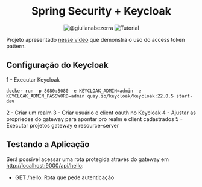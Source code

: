 <h1 align="center">
  Spring Security + Keycloak
</h1>

<p align="center">
 <img src="https://img.shields.io/static/v1?label=Youtube&message=@giulianabezerra&color=8257E5&labelColor=000000" alt="@giulianabezerra" />
 <img src="https://img.shields.io/static/v1?label=Tipo&message=Tutorial&color=8257E5&labelColor=000000" alt="Tutorial" />
</p>

Projeto apresentado [nesse vídeo](https://youtu.be/lWLffhSjxZc) que demonstra o uso do access token pattern.

## Configuração do Keycloak

1 - Executar Keycloak
```
docker run -p 8080:8080 -e KEYCLOAK_ADMIN=admin -e KEYCLOAK_ADMIN_PASSWORD=admin quay.io/keycloak/keycloak:22.0.5 start-dev
```
2 - Criar um realm
3 - Criar usuário e client oauth no Keycloak
4 - Ajustar as propriedes do gateway para apontar pro realm e client cadastrados
5 - Executar projetos gateway e resource-server

## Testando a Aplicação

Será possível acessar uma rota protegida através do gateway em [http://localhost:9000/api/hello](http://localhost:9000/api/hello):

- GET /hello: Rota que pede autenticação